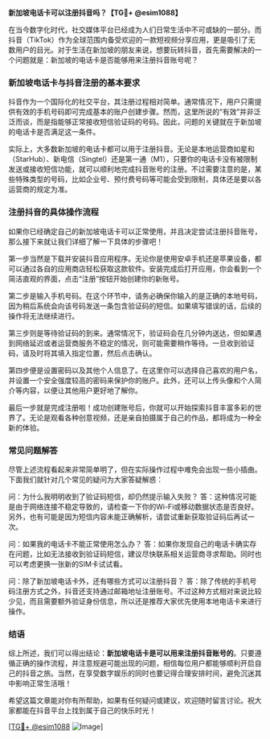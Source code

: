 **新加坡电话卡可以注册抖音吗？【TG💪+ @esim1088】**

在当今数字化时代，社交媒体平台已经成为人们日常生活中不可或缺的一部分。而抖音（TikTok）作为全球范围内备受欢迎的一款短视频分享应用，更是吸引了无数用户的目光。对于生活在新加坡的朋友来说，想要玩转抖音，首先需要解决的一个问题就是：新加坡的电话卡是否能够用来注册抖音账号呢？

### 新加坡电话卡与抖音注册的基本要求

抖音作为一个国际化的社交平台，其注册过程相对简单。通常情况下，用户只需提供有效的手机号码即可完成基本的账户创建步骤。然而，这里所说的“有效”并非泛泛而谈，而是指能够正常接收短信验证码的号码。因此，问题的关键就在于新加坡的电话卡是否满足这一条件。

实际上，大多数新加坡的电话卡都可以用于注册抖音。无论是本地运营商如星和（StarHub）、新电信（Singtel）还是第一通（M1），只要你的电话卡没有被限制发送或接收短信功能，就可以顺利地完成抖音账号的注册。不过需要注意的是，某些特殊类型的号码，比如企业号、预付费号码等可能会受到限制，具体还是要以各运营商的规定为准。

### 注册抖音的具体操作流程

如果你已经确定自己的新加坡电话卡可以正常使用，并且决定尝试注册抖音账号，那么接下来就让我们详细了解一下具体的步骤吧！

第一步当然是下载并安装抖音应用程序。无论你是使用安卓手机还是苹果设备，都可以通过各自的应用商店轻松获取这款软件。安装完成后打开应用，你会看到一个简洁直观的界面，点击“注册”按钮开始创建你的新账号。

第二步是输入手机号码。在这个环节中，请务必确保你输入的是正确的本地号码，因为稍后系统会向该号码发送一条包含验证码的短信。如果填写错误的话，后续的操作将无法继续进行。

第三步则是等待验证码的到来。通常情况下，验证码会在几分钟内送达，但如果遇到网络延迟或者运营商服务不稳定的情况，则可能需要稍作等待。一旦收到验证码，请及时将其填入指定位置，然后点击确认。

第四步便是设置密码以及其他个人信息了。在这里你可以选择自己喜欢的用户名，并设置一个安全强度较高的密码来保护你的账户。此外，还可以上传头像和个人简介等内容，以便让其他用户更好地了解你。

最后一步就是完成注册啦！成功创建账号后，你就可以开始探索抖音丰富多彩的世界了。无论是观看各种创意视频，还是亲自拍摄属于自己的作品，都将成为一种全新的体验。

### 常见问题解答

尽管上述流程看起来非常简单明了，但在实际操作过程中难免会出现一些小插曲。下面我们就针对几个常见的疑问为大家答疑解惑：

问：为什么我明明收到了验证码短信，却仍然提示输入失败？
答：这种情况可能是由于网络连接不稳定导致的，请检查一下你的Wi-Fi或移动数据状态是否良好。另外，也有可能是因为短信内容未能正确解析，请尝试重新获取验证码后再试一次。

问：如果我的电话卡不能正常使用怎么办？
答：如果你发现自己的电话卡确实存在问题，比如无法接收到验证码短信，建议尽快联系相关运营商寻求帮助。同时也可以考虑更换一张新的SIM卡试试看。

问：除了新加坡电话卡外，还有哪些方式可以注册抖音？
答：除了传统的手机号码注册方式之外，抖音还支持通过邮箱地址注册账号。不过这种方式相对来说比较少见，而且需要额外验证身份信息，所以还是推荐大家优先使用本地电话卡来进行操作。

### 结语

综上所述，我们可以得出结论：**新加坡电话卡是可以用来注册抖音账号的**。只要遵循正确的操作流程，并注意规避可能出现的问题，相信每位用户都能够顺利开启自己的抖音之旅。当然，在享受数字娱乐的同时也要记得合理安排时间，避免沉迷其中影响正常生活哦！

希望这篇文章能对你有所帮助，如果有任何疑问或建议，欢迎随时留言讨论。祝大家都能在抖音平台上找到属于自己的快乐时光！

[[TG💪+ @esim1088](https://t.me/s/esim1088) ![Image](https://i.postimg.cc/4NQfJmqS/Snipaste-2025-05-13-00-14-12.png)]